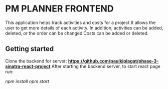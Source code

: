 # PM PLANNER FRONTEND

This application helps track activities and costs for a project.It allows the user to get more details of each activity. In addition, activities can be added, deleted, or the order can be changed.Costs can be added or deleted.

## Getting started

Clone the backend for server: **https://github.com/paulkiplagat/phase-3-sinatra-react-project**
After starting the backend server, to start react page run:

*npm install*
*npm start*